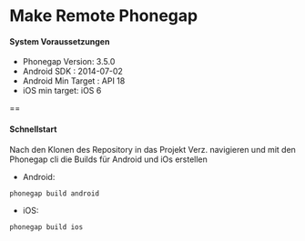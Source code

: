 Make Remote Phonegap
==
#### System Voraussetzungen
- Phonegap Version: 3.5.0 
- Android SDK : 2014-07-02
- Android Min Target : API 18
- iOS min target: iOS 6
 
==

#### Schnellstart
Nach den Klonen des Repository in das Projekt Verz. navigieren und mit den Phonegap cli die Builds für Android und iOs erstellen

- Android:

```
phonegap build android
```

- iOS:

```
phonegap build ios
```


